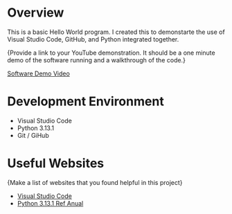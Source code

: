 # Overview

This is a basic Hello World program. I created this to demonstarte the use of Visual Studio Code, GitHub, and Python integrated together.

{Provide a link to your YouTube demonstration.  It should be a one minute demo of the software running and a walkthrough of the code.}

[Software Demo Video](http://youtube.link.goes.here)

# Development Environment

* Visual Studio Code
* Python 3.13.1
* Git / GiHub

# Useful Websites

{Make a list of websites that you found helpful in this project}
* [Visual Studio Code](https://code.visualstudio.com/download)
* [Python 3.13.1 Ref Anual](https://docs.python.org/3/library/index.html)